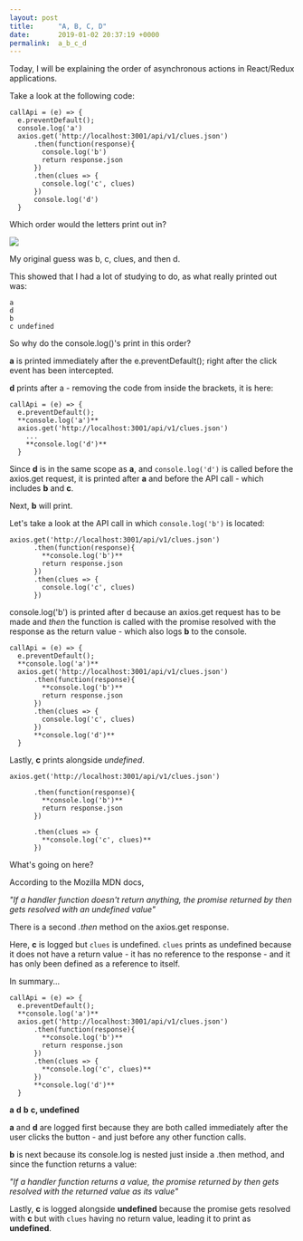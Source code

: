 ```yaml
---
layout: post
title:      "A, B, C, D"
date:       2019-01-02 20:37:19 +0000
permalink:  a_b_c_d
---
```



Today, I will be explaining the order of asynchronous actions in React/Redux applications.

Take a look at the following code:

```
callApi = (e) => {
  e.preventDefault();
  console.log('a')
  axios.get('http://localhost:3001/api/v1/clues.json')
      .then(function(response){
        console.log('b')
        return response.json
      })
      .then(clues => {
        console.log('c', clues)
      })
      console.log('d')
  }
```

Which order would the letters print out in?

![](https://media1.tenor.com/images/a8d5235491432f51c9d32db3bae0941f/tenor.gif?itemid=5458781)

My original guess was b, c, clues, and then d. 

This showed that I had a lot of studying to do, as what really printed out was:

```
a
d
b
c undefined
```

So why do the console.log()'s print in this order? 

**a** is printed immediately after the e.preventDefault(); right after the click event has been intercepted.

**d** prints after a - removing the code from inside the brackets, it is here:

```
callApi = (e) => {
  e.preventDefault();
  **console.log('a')**
  axios.get('http://localhost:3001/api/v1/clues.json')
	...
    **console.log('d')**
  }
```

Since **d** is in the same scope as **a**, and `console.log('d')` is called before the axios.get request, it is printed after **a** and before the API call - which includes **b** and **c**. 

Next, **b** will print.

Let's take a look at the API call in which `console.log('b')` is located:

```
axios.get('http://localhost:3001/api/v1/clues.json')
      .then(function(response){
        **console.log('b')**
        return response.json
      })
      .then(clues => {
        console.log('c', clues)
      })
```

console.log('b') is printed after d because an axios.get request has to be made and *then* the function is called with the promise resolved with the response as the return value - which also logs **b** to the console.


```
callApi = (e) => {
  e.preventDefault();
  **console.log('a')**
  axios.get('http://localhost:3001/api/v1/clues.json')
      .then(function(response){
        **console.log('b')**
        return response.json
      })
      .then(clues => {
        console.log('c', clues)
      })
      **console.log('d')**
  }
```

Lastly, **c** prints alongside *undefined*.


```
axios.get('http://localhost:3001/api/v1/clues.json')

      .then(function(response){
        **console.log('b')**
        return response.json
      })
			
      .then(clues => {
        **console.log('c', clues)**
      })
```

What's going on here?

According to the Mozilla MDN docs,

*"If a handler function doesn't return anything, the promise returned by then gets resolved with an undefined value"*

There is a second *.then* method on the axios.get response.

Here, **c** is logged but `clues` is undefined. `clues` prints as undefined because it does not have a return value - it has no reference to the response - and it has only been defined as a reference to itself.

In summary...


```
callApi = (e) => {
  e.preventDefault();
  **console.log('a')**
  axios.get('http://localhost:3001/api/v1/clues.json')
      .then(function(response){
        **console.log('b')**
        return response.json
      })
      .then(clues => {
        **console.log('c', clues)**
      })
      **console.log('d')**
  }
```

**a**
**d**
**b**
**c, undefined**

**a** and **d** are logged first because they are both called immediately after the user clicks the button - and just before any other function calls.

**b** is next because its console.log is nested just inside a .then method, and since the function returns a value:

*"If a handler function returns a value, the promise returned by then gets resolved with the returned value as its value"*

Lastly, **c** is logged alongside **undefined** because the promise gets resolved with **c** but with `clues` having no return value, leading it to print as **undefined**.


